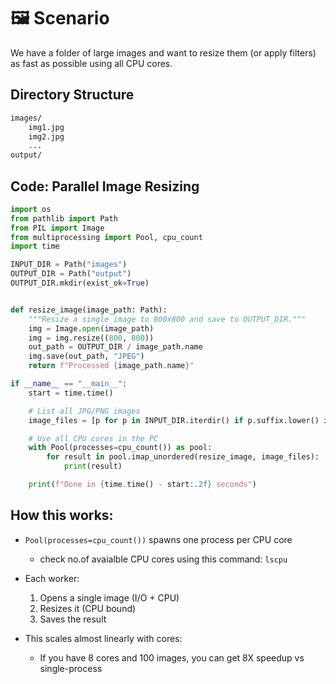 # 🖼️ Scenario

We have a folder of large images and want to resize them (or apply filters) as fast as possible using all CPU cores.

## Directory Structure

```markdown
images/
    img1.jpg
    img2.jpg
    ...
output/
```

## Code: Parallel Image Resizing

```python
import os
from pathlib import Path
from PIL import Image
from multiprocessing import Pool, cpu_count
import time

INPUT_DIR = Path("images")
OUTPUT_DIR = Path("output")
OUTPUT_DIR.mkdir(exist_ok=True)


def resize_image(image_path: Path):
    """Resize a single image to 800x800 and save to OUTPUT_DIR."""
    img = Image.open(image_path)
    img = img.resize((800, 800))
    out_path = OUTPUT_DIR / image_path.name
    img.save(out_path, "JPEG")
    return f"Processed {image_path.name}"

if __name__ == "__main__":
    start = time.time()

    # List all JPG/PNG images
    image_files = [p for p in INPUT_DIR.iterdir() if p.suffix.lower() in (".jpg", ".png", ".jpeg")]

    # Use all CPU cores in the PC
    with Pool(processes=cpu_count()) as pool:
        for result in pool.imap_unordered(resize_image, image_files):
            print(result)

    print(f"Done in {time.time() - start:.2f} seconds")
```

## How this works:

- `Pool(processes=cpu_count())` spawns one process per CPU core
    - check no.of avaialble CPU cores using this command: `lscpu`
- Each worker:
    1. Opens a single image (I/O + CPU)
    2. Resizes it (CPU bound)
    3. Saves the result

- This scales almost linearly with cores:
    - If you have 8 cores and 100 images, you can get 8X speedup vs single-process
